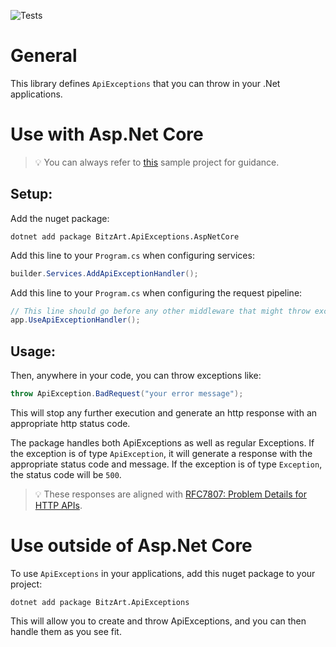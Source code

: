 ![Tests](https://github.com/BitzArt/ApiExceptions/actions/workflows/Tests.yml/badge.svg)


# General

This library defines `ApiExceptions` that you can throw in your .Net applications.

# Use with Asp.Net Core

> 💡
> You can always refer to [this](https://github.com/BitzArt/ApiExceptions/tree/main/sample/BitzArt.ApiExceptions.AspNetCore.Sample) sample project for guidance.

## Setup:

Add the nuget package:

```
dotnet add package BitzArt.ApiExceptions.AspNetCore
```

Add this line to your `Program.cs` when configuring services:
```csharp
builder.Services.AddApiExceptionHandler();
```

Add this line to your `Program.cs` when configuring the request pipeline:
```csharp
// This line should go before any other middleware that might throw exceptions
app.UseApiExceptionHandler();
```

## Usage:
Then, anywhere in your code, you can throw exceptions like:
```csharp
throw ApiException.BadRequest("your error message");
```
This will stop any further execution and generate an http response with an appropriate http status code.

The package handles both ApiExceptions as well as regular Exceptions. If the exception is of type `ApiException`, it will generate a response with the appropriate status code and message. If the exception is of type `Exception`, the status code will be `500`.

> 💡
> These responses are aligned with [RFC7807: Problem Details for HTTP APIs](https://www.rfc-editor.org/rfc/rfc7807).

# Use outside of Asp.Net Core

To use `ApiExceptions` in your applications, add this nuget package to your project:

```
dotnet add package BitzArt.ApiExceptions
```

This will allow you to create and throw ApiExceptions, and you can then handle them as you see fit.
